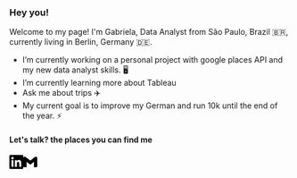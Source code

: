 ### Hey you! 

Welcome to my page!
I'm Gabriela, Data Analyst from São Paulo, Brazil :brazil:, currently living in Berlin, Germany :de:.


- I’m currently working on a personal project with google places API and my new data analyst skills. :desktop_computer:
- I’m currently learning more about Tableau 
- Ask me about trips :airplane:
- My current goal is to improve my German and run 10k until the end of the year. :zap:

#### Let's talk? the places you can find me

[<img align="left" alt="linkedin" width="25px" src="https://github.com/gabisena/gabisena/blob/main/linkedin.svg"/>](https://www.linkedin.com/in/gabrielasousasena/)
[<img align="left" alt="linkedin" width="25px" fill="#EA4335" src="https://github.com/gabisena/gabisena/blob/main/gmail.svg"/>](mailto:s.senagabriela@gmail.com)



